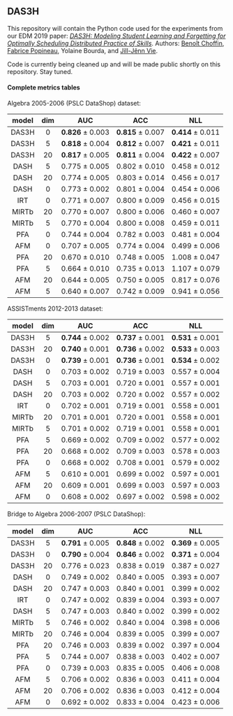 ## DAS3H

This repository will contain the Python code used for the experiments from our EDM 2019 paper: [_DAS3H: Modeling Student Learning and Forgetting for
Optimally Scheduling Distributed Practice of Skills_](https://arxiv.org/abs/1905.06873). Authors: [Benoît Choffin](https://github.com/BenoitChoffin), [Fabrice Popineau](https://github.com/fpopineau), Yolaine Bourda, and [Jill-Jênn Vie](https://github.com/jilljenn).

Code is currently being cleaned up and will be made public shortly on this repository. Stay tuned.

#### Complete metrics tables
Algebra 2005-2006 (PSLC DataShop) dataset:

| model | dim | AUC | ACC | NLL |
|:-:|:-----:|:-----:|:------:|:----:|
| DAS3H | 0 | **0.826** ± 0.003 | **0.815** ± 0.007 | **0.414** ± 0.011 |
| DAS3H | 5 | **0.818** ± 0.004 | **0.812** ± 0.007 | **0.421** ± 0.011 |
| DAS3H | 20 | **0.817** ± 0.005 | **0.811** ± 0.004  | **0.422** ± 0.007 |
| DASH | 5 | 0.775 ± 0.005 | 0.802 ± 0.010 | 0.458 ± 0.012 |
| DASH | 20 | 0.774 ± 0.005 | 0.803 ± 0.014 | 0.456 ± 0.017 |
| DASH | 0 | 0.773 ± 0.002 | 0.801 ± 0.004 | 0.454 ± 0.006 |
| IRT | 0 | 0.771 ± 0.007 | 0.800 ± 0.009 | 0.456 ± 0.015 |
| MIRTb | 20 | 0.770 ± 0.007 | 0.800 ± 0.006 | 0.460 ± 0.007 |
| MIRTb | 5 | 0.770 ± 0.004 | 0.800 ± 0.008 | 0.459 ± 0.011|
| PFA | 0 | 0.744 ± 0.004 | 0.782 ± 0.003 | 0.481 ± 0.004 |
| AFM | 0 | 0.707 ± 0.005 | 0.774 ± 0.004 | 0.499 ± 0.006 |
| PFA | 20 | 0.670 ± 0.010 | 0.748 ± 0.005 | 1.008 ± 0.047 |
| PFA | 5 | 0.664 ± 0.010 | 0.735 ± 0.013 | 1.107 ± 0.079 |
| AFM | 20 | 0.644 ± 0.005 | 0.750 ± 0.005 | 0.817 ± 0.076 |
| AFM | 5 | 0.640 ± 0.007 | 0.742 ± 0.009 | 0.941 ± 0.056 |

ASSISTments 2012-2013 dataset:

| model | dim | AUC | ACC | NLL |
|:-:|:-----:|:-----:|:------:|:----:|
| DAS3H | 5 | **0.744** ± 0.002 | **0.737** ± 0.001 | **0.531** ± 0.001 |
| DAS3H | 20 | **0.740** ± 0.001 | **0.736** ± 0.002 | **0.533** ± 0.003 |
| DAS3H | 0 | **0.739** ± 0.001 | **0.736** ± 0.001 | **0.534** ± 0.002 |
| DASH | 0 | 0.703 ± 0.002 | 0.719 ± 0.003 | 0.557 ± 0.004 |
| DASH | 5 | 0.703 ± 0.001 | 0.720 ± 0.001 | 0.557 ± 0.001 |
| DASH | 20 | 0.703 ± 0.002 | 0.720 ± 0.002 | 0.557 ± 0.002 |
| IRT | 0 | 0.702 ± 0.001 | 0.719 ± 0.001 | 0.558 ± 0.001 |
| MIRTb | 20 | 0.701 ± 0.001 | 0.720 ± 0.001 | 0.558 ± 0.001 |
| MIRTb | 5 | 0.701 ± 0.002 | 0.719 ± 0.001 | 0.558 ± 0.001 |
| PFA | 5 | 0.669 ± 0.002 | 0.709 ± 0.002 | 0.577 ± 0.002 |
| PFA | 20 | 0.668 ± 0.002 | 0.709 ± 0.003 | 0.578 ± 0.003|
| PFA | 0 | 0.668 ± 0.002 | 0.708 ± 0.001 | 0.579 ± 0.002 |
| AFM | 5 | 0.610 ± 0.001 | 0.699 ± 0.002 | 0.597 ± 0.001 |
| AFM | 20 | 0.609 ± 0.001 | 0.699 ± 0.003 | 0.597 ± 0.003 |
| AFM | 0 | 0.608 ± 0.002 | 0.697 ± 0.002 | 0.598 ± 0.002 |

Bridge to Algebra 2006-2007 (PSLC DataShop):

| model | dim | AUC | ACC | NLL |
|:-:|:-----:|:-----:|:------:|:----:|
| DAS3H | 5 | **0.791** ± 0.005 | **0.848** ± 0.002 | **0.369** ± 0.005 |
| DAS3H | 0 | **0.790** ± 0.004 | **0.846** ± 0.002 | **0.371** ± 0.004 |
| DAS3H | 20 | 0.776 ± 0.023 | 0.838 ± 0.019 | 0.387 ± 0.027 |
| DASH | 0 | 0.749 ± 0.002 | 0.840 ± 0.005 | 0.393 ± 0.007 |
| DASH | 20 | 0.747 ± 0.003 | 0.840 ± 0.001 | 0.399 ± 0.002 |
| IRT | 0 | 0.747 ± 0.002 | 0.839 ± 0.004 | 0.393 ± 0.007 |
| DASH | 5 | 0.747 ± 0.003 | 0.840 ± 0.002 | 0.399 ± 0.002 |
| MIRTb | 5 | 0.746 ± 0.002 | 0.840 ± 0.004 | 0.398 ± 0.006 |
| MIRTb | 20 | 0.746 ± 0.004 | 0.839 ± 0.005 | 0.399 ± 0.007 |
| PFA | 20 | 0.746 ± 0.003 | 0.839 ± 0.002 | 0.397 ± 0.004 |
| PFA | 5 | 0.744 ± 0.007 | 0.838 ± 0.003 | 0.402 ± 0.007 |
| PFA | 0 | 0.739 ± 0.003 | 0.835 ± 0.005 | 0.406 ± 0.008 |
| AFM | 5 | 0.706 ± 0.002 | 0.836 ± 0.003 | 0.411 ± 0.004 |
| AFM | 20 | 0.706 ± 0.002 | 0.836 ± 0.003 | 0.412 ± 0.004 |
| AFM | 0 | 0.692 ± 0.002 | 0.833 ± 0.004 | 0.423 ± 0.006 |
